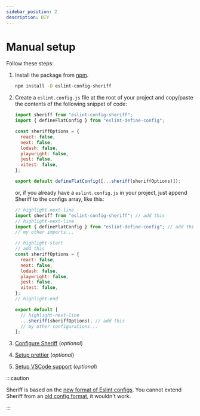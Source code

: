```yaml
---
sidebar_position: 2
description: DIY
---
```


# Manual setup

Follow these steps:

1. Install the package from [npm](https://www.npmjs.com/package/eslint-config-sheriff).

   ```bash npm2yarn
   npm install -D eslint-config-sheriff
   ```

2. Create a `eslint.config.js` file at the root of your project and copy/paste the contents of the following snippet of code:

   ```js title="eslint.config.js"
   import sheriff from "eslint-config-sheriff";
   import { defineFlatConfig } from "eslint-define-config";

   const sheriffOptions = {
     react: false,
     next: false,
     lodash: false,
     playwright: false,
     jest: false,
     vitest: false,
   };

   export default defineFlatConfig([...sheriff(sheriffOptions)]);
   ```

   or, if you already have a `eslint.config.js` in your project, just append Sheriff to the configs array, like this:

   ```js title="eslint.config.js"
   // highlight-next-line
   import sheriff from "eslint-config-sheriff"; // add this
   // highlight-next-line
   import { defineFlatConfig } from "eslint-define-config"; // add this
   // my other imports...

   // highlight-start
   // add this
   const sheriffOptions = {
     react: false,
     next: false,
     lodash: false,
     playwright: false,
     jest: false,
     vitest: false,
   };
   // highlight-end

   export default [
     // highlight-next-line
     ...sheriff(sheriffOptions), // add this
     // my other configurations...
   ];
   ```

3. [Configure Sheriff](../configuration.md) (_optional_)
4. [Setup prettier](../prettier-support.md#setup) (_optional_)
5. [Setup VSCode support](../vscode-support.md) (_optional_)

:::caution

Sheriff is based on the [new format of Eslint configs](https://eslint.org/docs/latest/user-guide/configuring/configuration-files-new). You cannot extend Sheriff from an [old config format](https://eslint.org/docs/latest/user-guide/configuring/configuration-files), it wouldn't work.

:::

